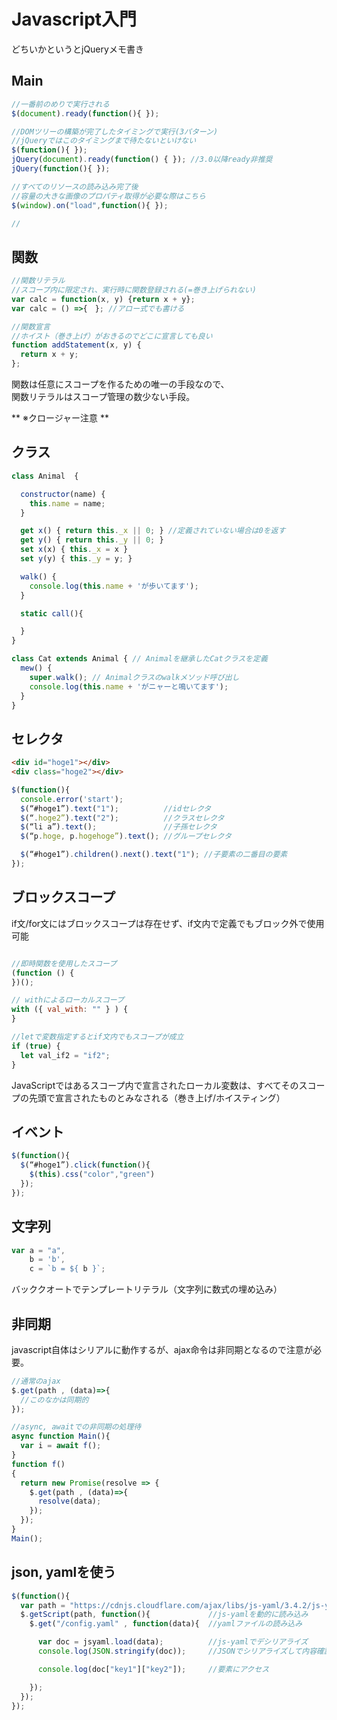 # Javascript入門

どちいかというとjQueryメモ書き

## Main

```javascript
//一番前のめりで実行される
$(document).ready(function(){ });

//DOMツリーの構築が完了したタイミングで実行(3パターン)
//jQueryではこのタイミングまで待たないといけない
$(function(){ });
jQuery(document).ready(function() { }); //3.0以降ready非推奨
jQuery(function(){ });

//すべてのリソースの読み込み完了後
//容量の大きな画像のプロパティ取得が必要な際はこちら
$(window).on("load",function(){ });

//

```

## 関数

```javascript
//関数リテラル
//スコープ内に限定され、実行時に関数登録される(=巻き上げられない)
var calc = function(x, y) {return x + y};
var calc = () =>{　}; //アロー式でも書ける

//関数宣言
//ホイスト（巻き上げ）がおきるのでどこに宣言しても良い
function addStatement(x, y) {
  return x + y;
};
```

関数は任意にスコープを作るための唯一の手段なので、  
関数リテラルはスコープ管理の数少ない手段。

** ※クロージャー注意 **

## クラス

```javascript
class Animal  {

  constructor(name) {
    this.name = name;
  }

  get x() { return this._x || 0; } //定義されていない場合は0を返す
  get y() { return this._y || 0; }
  set x(x) { this._x = x }
  set y(y) { this._y = y; }

  walk() {
    console.log(this.name + 'が歩いてます');
  }

  static call(){

  }
}

class Cat extends Animal { // Animalを継承したCatクラスを定義
  mew() {
    super.walk(); // Animalクラスのwalkメソッド呼び出し
    console.log(this.name + 'がニャーと鳴いてます');
  }
}
```


## セレクタ

```html
<div id="hoge1"></div>
<div class="hoge2"></div>
```

```javascript
$(function(){
  console.error('start');
  $(“#hoge1”).text("1");          //idセレクタ
  $(“.hoge2”).text("2");          //クラスセレクタ
  $(“li a”).text();               //子孫セレクタ
  $(“p.hoge, p.hogehoge”).text(); //グループセレクタ

  $(“#hoge1”).children().next().text("1"); //子要素の二番目の要素
});
```

## ブロックスコープ

if文/for文にはブロックスコープは存在せず、if文内で定義でもブロック外で使用可能

```javascript

//即時関数を使用したスコープ
(function () {
})();

// withによるローカルスコープ
with ({ val_with: "" } ) {
}

//letで変数指定するとif文内でもスコープが成立
if (true) {
  let val_if2 = "if2";
}
```

JavaScriptではあるスコープ内で宣言されたローカル変数は、すべてそのスコープの先頭で宣言されたものとみなされる（巻き上げ/ホイスティング）

## イベント

```javascript
$(function(){
  $(“#hoge1”).click(function(){
    $(this).css("color","green")
  });
});
```

## 文字列

```javascript
var a = "a",
    b = 'b',
    c = `b = ${ b }`;
```

バッククオートでテンプレートリテラル（文字列に数式の埋め込み）

## 非同期

javascript自体はシリアルに動作するが、ajax命令は非同期となるので注意が必要。  

```javascript
//通常のajax
$.get(path , (data)=>{
  //このなかは同期的
});

//async, awaitでの非同期の処理待
async function Main(){
  var i = await f();
}
function f()
{
  return new Promise(resolve => {
    $.get(path , (data)=>{
      resolve(data);
    });
  });
}
Main();
```

## json, yamlを使う

```javascript
$(function(){
  var path = "https://cdnjs.cloudflare.com/ajax/libs/js-yaml/3.4.2/js-yaml.min.js";
  $.getScript(path, function(){             //js-yamlを動的に読み込み
    $.get("/config.yaml" , function(data){  //yamlファイルの読み込み

      var doc = jsyaml.load(data);          //js-yamlでデシリアライズ
      console.log(JSON.stringify(doc));     //JSONでシリアライズして内容確認

      console.log(doc["key1"]["key2"]);     //要素にアクセス

    });
  });
});
```
